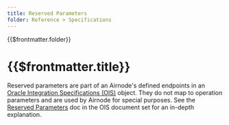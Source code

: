 ```yaml
---
title: Reserved Parameters
folder: Reference > Specifications
---
```


<TitleSpan>{{$frontmatter.folder}}</TitleSpan>

# {{$frontmatter.title}}

<VersionWarning/>

<!--TocHeader /> <TOC class="table-of-contents" :include-level="[2,4]" /-->

Reserved parameters are part of an Airnode's defined endpoints in an
[Oracle Integration Specifications (OIS)](/ois/v1.1/) object. They do not map to
operation parameters and are used by Airnode for special purposes. See the
[Reserved Parameters](/ois/v1.1/reserved-parameters.md) doc in the OIS document
set for an in-depth explanation.
